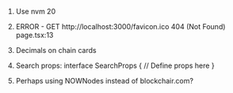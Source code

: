 1. Use nvm 20 

2. ERROR - GET http://localhost:3000/favicon.ico 404 (Not Found)
page.tsx:13 

3. Decimals on chain cards

4. Search props: interface SearchProps {
  // Define props here
}

5. Perhaps using NOWNodes instead of blockchair.com?